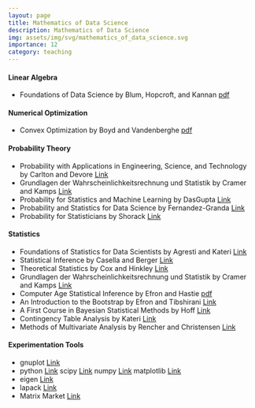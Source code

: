 ```yaml
---
layout: page
title: Mathematics of Data Science
description: Mathematics of Data Science
img: assets/img/svg/mathematics_of_data_science.svg
importance: 12
category: teaching
---
```


#### Linear Algebra

* Foundations of Data Science by Blum, Hopcroft, and Kannan [pdf](https://home.ttic.edu/~avrim/book.pdf)

#### Numerical Optimization

* Convex Optimization by Boyd and Vandenberghe [pdf](https://web.stanford.edu/~boyd/cvxbook/bv_cvxbook.pdf)  

#### Probability Theory

* Probability with Applications in Engineering, Science, and Technology by Carlton and Devore [Link](https://link.springer.com/book/10.1007/978-3-319-52401-6)
* Grundlagen der Wahrscheinlichkeitsrechnung und Statistik by Cramer and Kamps [Link](https://link.springer.com/book/10.1007/978-3-662-60552-3)
* Probability for Statistics and Machine Learning by DasGupta [Link](https://link.springer.com/book/10.1007/978-1-4419-9634-3)
* Probability and Statistics for Data Science by Fernandez-Granda [Link](https://math.nyu.edu/~cfgranda/index.html)
* Probability for Statisticians by Shorack [Link](https://link.springer.com/book/10.1007/978-3-319-52207-4)

#### Statistics

* Foundations of Statistics for Data Scientists by Agresti and Kateri [Link](https://www.taylorfrancis.com/books/mono/10.1201/9781003159834/foundations-statistics-data-scientists-alan-agresti-maria-kateri)
* Statistical Inference by Casella and Berger [Link](https://www.google.de/books/edition/Statistical_Inference/0x_vAAAAMAAJ?hl=en&gbpv=0&bsq=Statistical%20Inference%20by%20Casella%20and%20Berger%20Duxbury)
* Theoretical Statistics by Cox and Hinkley [Link](https://link.springer.com/book/9780412124204)
* Grundlagen der Wahrscheinlichkeitsrechnung und Statistik by Cramer and Kamps [Link](https://link.springer.com/book/10.1007/978-3-662-60552-3)
* Computer Age Statistical Inference by Efron and Hastie [pdf](https://hastie.su.domains/CASI_files/PDF/casi.pdf)
* An Introduction to the Bootstrap by Efron and Tibshirani [Link](https://www.taylorfrancis.com/books/mono/10.1201/9780429246593/introduction-bootstrap-bradley-efron-tibshirani)
* A First Course in Bayesian Statistical Methods by Hoff [Link](https://link.springer.com/book/10.1007/978-0-387-92407-6)
* Contingency Table Analysis by Kateri [Link](https://link.springer.com/book/10.1007/978-0-8176-4811-4) 
* Methods of Multivariate Analysis by Rencher and Christensen [Link](https://onlinelibrary.wiley.com/doi/book/10.1002/9781118391686)

#### Experimentation Tools

- gnuplot [Link](http://www.gnuplot.info/)
- python [Link](https://www.python.org/) scipy [Link](https://scipy.org/) numpy [Link](https://numpy.org/) matplotlib [Link](https://matplotlib.org/)
- eigen [Link](https://eigen.tuxfamily.org/index.php?title=Main_Page)
- lapack [Link](https://netlib.org/lapack/)
- Matrix Market [Link](https://math.nist.gov/MatrixMarket/)
